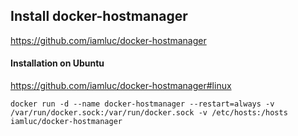 
##  Install docker-hostmanager

https://github.com/iamluc/docker-hostmanager

#### Installation on Ubuntu

https://github.com/iamluc/docker-hostmanager#linux

```
docker run -d --name docker-hostmanager --restart=always -v /var/run/docker.sock:/var/run/docker.sock -v /etc/hosts:/hosts iamluc/docker-hostmanager
```